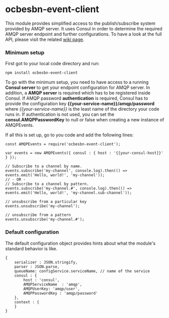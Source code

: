 # ocbesbn-event-client

This module provides simplified access to the publish/subscribe system provided by AMQP server. It uses Consul in order to determine the required AMQP server endpoint and further configurations. To have a look at the full API, please visit the related [wiki page](https://github.com/OpusCapita/event-client/wiki).

### Minimum setup
First got to your local code directory and run:
```
npm install ocbesbn-event-client
```
To go with the minimum setup, you need to have access to a running **Consul server** to get your endpoint configuration for AMQP server. In addition, a **AMQP server** is required which has to be registered inside Consul. If AMQP password **authentication** is required, Consul has to provide the configuration key **{{your-service-name}}/amqp/password** where *{{your-service-name}}* is the least name of the directory your code runs in. If authentication is not used, you can set the **consul.AMQPPasswordKey** to null or false when creating a new instance of AMQPEvents.

If all this is set up, go to you code and add the following lines:

```JS
const AMQPEvents = require('ocbesbn-event-client');

var events = new AMQPEvents({ consul : { host : '{{your-consul-host}}' } });

// Subscribe to a channel by name.
events.subscribe('my-channel', console.log).then(() => events.emit('Hello, world!', 'my-channel'));
// - OR -
// Subscribe to a channel by pattern.
events.subscribe('my-channel.#', console.log).then(() => events.emit('Hello, world!', 'my-channel.sub-channel'));

// unsubscribe from a particular key
events.unsubscribe('my-channel');

// unsubscribe from a pattern
events.unsubscribe('my-channel.#');
```

### Default configuration

The default configuration object provides hints about what the module's standard behavior is like.

```JS
{
    serializer : JSON.stringify,
    parser : JSON.parse,
    queueName: configService.serviceName, // name of the service
    consul : {
        host : 'consul',
        AMQPServiceName  : 'amqp',
        AMQPUserKey: 'amqp/user',
        AMQPPasswordKey : 'amqp/password'
    },
    context : {
    }
}
```
